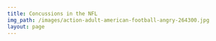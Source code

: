 ```yaml
---
title: Concussions in the NFL
img_path: /images/action-adult-american-football-angry-264300.jpg
layout: page
---
```

<div class='polis' data-conversation_id='2arcefpshi'></div>
<script async src='https://pol.is/embed.js'></script>